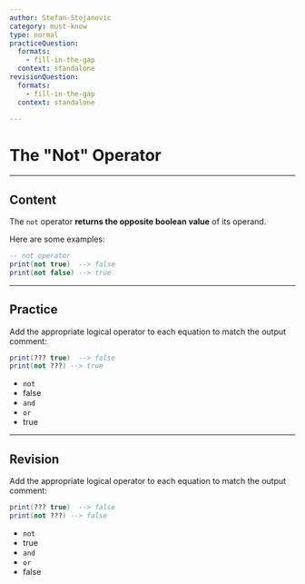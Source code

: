 ```yaml
---
author: Stefan-Stojanovic
category: must-know
type: normal
practiceQuestion:
  formats:
    - fill-in-the-gap
  context: standalone
revisionQuestion:
  formats:
    - fill-in-the-gap
  context: standalone

---
```


# The "Not" Operator

---
## Content

The `not` operator **returns the opposite boolean value** of its operand.

Here are some examples:
```lua
-- not operator
print(not true)  --> false
print(not false) --> true
```

---
## Practice

Add the appropriate logical operator to each equation to match the output comment:
```lua
print(??? true)  --> false
print(not ???) --> true
```

- `not`
- false
- `and`
- `or`
- true


---
## Revision

Add the appropriate logical operator to each equation to match the output comment:
```lua
print(??? true)  --> false
print(not ???) --> false
```

- `not`
- true
- `and`
- `or`
- false

